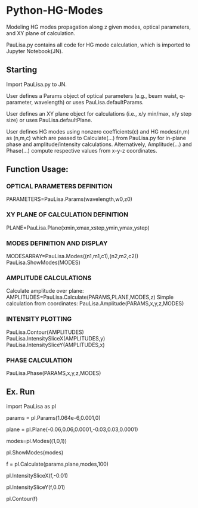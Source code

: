 # Python-HG-Modes
Modeling HG modes propagation along z given modes, optical parameters, and XY plane of calculation.

PauLisa.py contains all code for HG mode calculation, which is imported to Jupyter Notebook(JN).

## Starting
Import PauLisa.py to JN.

User defines a Params object of optical parameters (e.g., beam waist, q-parameter, wavelength) or uses PauLisa.defaultParams.

User defines an XY plane object for calculations (i.e., x/y min/max, x/y step size) or uses PauLisa.defaultPlane.

User defines HG modes using nonzero coefficients(c) and HG modes(n,m) as (n,m,c) which are passed to Calculate(...) from PauLisa.py for in-plane phase and amplitude/intensity calculations. Alternatively, Amplitude(...) and Phase(...) compute respective values from x-y-z coordinates.


## Function Usage:
### OPTICAL PARAMETERS DEFINITION     
 PARAMETERS=PauLisa.Params(wavelength,w0,z0)

### XY PLANE OF CALCULATION DEFINITION     
 PLANE=PauLisa.Plane(xmin,xmax,xstep,ymin,ymax,ystep) 

### MODES DEFINITION AND DISPLAY     
 MODESARRAY=PauLisa.Modes((n1,m1,c1),(n2,m2,c2))     
 PauLisa.ShowModes(MODES) 

### AMPLITUDE CALCULATIONS     
 Calculate amplitude over plane: AMPLITUDES=PauLisa.Calculate(PARAMS,PLANE,MODES,z) 
 Simple calculation from coordinates: PauLisa.Amplitude(PARAMS,x,y,z,MODES) 

### INTENSITY PLOTTING     
 PauLisa.Contour(AMPLITUDES)     
 PauLisa.IntensitySliceX(AMPLITUDES,y)     
 PauLisa.IntensitySliceY(AMPLITUDES,x) 

### PHASE CALCULATION     
 PauLisa.Phase(PARAMS,x,y,z,MODES) 

## Ex. Run
import PauLisa as pl

params = pl.Params(1.064e-6,0.001,0)


plane = pl.Plane(-0.06,0.06,0.0001,-0.03,0.03,0.0001)


modes=pl.Modes((1,0,1))

pl.ShowModes(modes)


f = pl.Calculate(params,plane,modes,100)


pl.IntensitySliceX(f,-0.01)

pl.IntensitySliceY(f,0.01)

pl.Contour(f)

